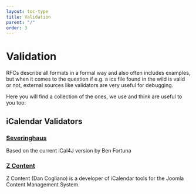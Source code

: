```yaml
---
layout: toc-type
title: Validation
parent: "/"
order: 3
---
```


# Validation

RFCs describe all formats in a formal way and also often includes examples, but when it comes to the question if e.g. a ics file found in the wild is valid or not, external sources like validators are very useful for debugging.

Here you will find a collection of the ones, we use and think are useful to you too:

## iCalendar Validators

### [Severinghaus](http://severinghaus.org/projects/icv/)
Based on the current iCal4J version by Ben Fortuna

### [Z Content](https://icalendar.org/validator.html)
Z Content (Dan Cogliano) is a developer of iCalendar tools for the Joomla Content Management System.
